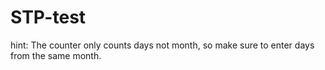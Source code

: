 # STP-test
hint: The counter only counts days not month, so make sure to enter days from the same month.
